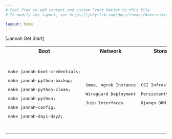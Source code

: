 ```yaml
---
# Feel free to add content and custom Front Matter to this file.
# To modify the layout, see https://jekyllrb.com/docs/themes/#overriding-theme-defaults

layout: home
---
```


[Jannah Get Start]

<table>
    <tr>
        <th>
            Boot
        </th>
        <th>
            Network
        </th>
        <th>
            Storage
        </th>
        <th>
            Compute
        </th>
        <th>
            UX
        </th>
        <th>
            Feedback
        </th>
     </tr>
    <tr>
        <td>
<pre>make jannah-boot-credentials;</pre>
<pre>make jannah-python-backup;</pre>
<pre>make jannah-python-clean;</pre>
<pre>make jannah-python;</pre>
<pre>make jannah-config;</pre>
<pre>make jannah-day1-day2;</pre>
        </td>
        <td>
<pre>Smee, ngrok Instance</pre>
<pre>Wireguard Deployment</pre>
<pre>Juju Interfaces</pre>
        </td>
        <td>
<pre>CSI Infrastructure</pre>
<pre>PersistentVolumes</pre>
<pre>Django ORM</pre>
        </td>
        <td>
<pre>Django App Model</pre>
<pre>Wordpress Integration</pre>
<pre>SwiftUI Integration</pre>
<pre>TaskMeister Integration</pre>
<pre>Facebook/Meta Integration</pre>
<pre>Google Integration</pre>
<pre>Jupyter Lab Cloud</pre>
<pre>TensorFlow Integration</pre>
        </td>
        <td>
<pre>Kotlin Multiplatform Mobile Base</pre>
<pre>Kotlin Multiplatform Mobile IOS</pre>
<pre>Kotlin Multiplatform Mobile Android</pre>
<pre>Jannah Web Application</pre>
<pre>Jannah Website and Blog.</pre>
        </td>
        <td>
<pre>Build Machine Learning Models of Jannah Services</pre>
        </td>
     </tr>
</table>


['Docker Desktop']: https://desktop.docker.com/mac/main/arm64/Docker.dmg?utm_source=docker&utm_medium=webreferral&utm_campaign=dd-smartbutton&utm_location=module
['jannah-operator']: https://github.com/jannahio/operator
['jannah-organization']: https://github.com/jannahio
['laptop-provisioning']: https://github.com/jannahio/operator/ansible/roles/jannahio.day1day2/tasks/laptop_provisioning/
['IntelliJ IDE']: https://download.jetbrains.com/idea/ideaIC-2022.3.2-aarch64.dmg?_gl=1*1m2uf1n*_ga*MTU0NTQ0NDIwMS4xNjc1NDQ4MDAy*_ga_9J976DJZ68*MTY3NTQ0ODAwMS4xLjEuMTY3NTQ0ODEyOS4wLjAuMA..&_ga=2.260209485.1373883433.1675448002-1545444201.1675448002
['VS Code IDE']: https://az764295.vo.msecnd.net/stable/e2816fe719a4026ffa1ee0189dc89bdfdbafb164/VSCode-darwin-universal.zip
['Google Chrome']: https://dl.google.com/chrome/mac/universal/stable/GGRO/googlechrome.dmg
['Docker Desktop']: https://desktop.docker.com/mac/main/arm64/Docker.dmg?utm_source=docker&utm_medium=webreferral&utm_campaign=dd-smartbutton&utm_location=module
['Molecule Configuration']: https://molecule.readthedocs.io/en/latest/configuration.html
['Jannah Get Start']: https:operator.jannah.io/boot
